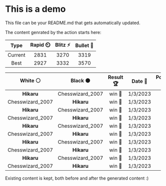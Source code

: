 # This is a demo

This file can be your README.md that gets automatically updated.

The content genrated by the action starts here:

<!--START_SECTION:chessStats-->
<!-- Automatically generated with https://github.com/Balastrong/chess-stats-action -->

| Type | Rapid ⏲️ | Blitz ⚡ | Bullet 🔫 |
|:---:|:---:|:---:|:---:|
| Current | 2831 | 3270 | 3319 |
| Best | 2927 | 3332 | 3570 |

| White ⚪ | Black ⚫ | Result 🏆 | Date 📅 | Position 🗺️ | Type 🕕 |
|:---:|:---:|:---:|:---:|:---:|:---:|
| **Hikaru** | Chesswizard_2007 | win 🥇 | 1/3/2023 | <a href="http://www.ee.unb.ca/cgi-bin/tervo/fen.pl?select=r2qr1k1/3n1ppp/ppNb1n2/3N4/3p1P2/1P2PQ2/PB4PP/2R2RK1 b - -">Link</a> | Blitz |
| Chesswizard_2007 | **Hikaru** | win 🥇 | 1/3/2023 | <a href="http://www.ee.unb.ca/cgi-bin/tervo/fen.pl?select=8/7k/3p4/p1p1bPB1/P1P1p2P/5qPK/4p3/4Q3 w - -">Link</a> | Blitz |
| **Hikaru** | Chesswizard_2007 | win 🥇 | 1/3/2023 | <a href="http://www.ee.unb.ca/cgi-bin/tervo/fen.pl?select=2r3r1/pB3p2/k3bB2/8/1Q6/P3PP2/q5PP/3R2K1 b - -">Link</a> | Blitz |
| Chesswizard_2007 | **Hikaru** | win 🥇 | 1/3/2023 | <a href="http://www.ee.unb.ca/cgi-bin/tervo/fen.pl?select=6k1/1R6/3p1qp1/2rPP2p/N6P/n4P2/PK2p3/8 w - -">Link</a> | Blitz |
| **Hikaru** | Chesswizard_2007 | win 🥇 | 1/3/2023 | <a href="http://www.ee.unb.ca/cgi-bin/tervo/fen.pl?select=8/6p1/7p/P5k1/8/1R3P2/6PP/6K1 b - -">Link</a> | Blitz |
| Chesswizard_2007 | **Hikaru** | win 🥇 | 1/3/2023 | <a href="http://www.ee.unb.ca/cgi-bin/tervo/fen.pl?select=2b1k1r1/3p4/3r1q2/ppp2p2/2P2N2/2P1Pn2/P3QP2/R3KB1R w KQ -">Link</a> | Blitz |
| **Hikaru** | Chesswizard_2007 | win 🥇 | 1/3/2023 | <a href="http://www.ee.unb.ca/cgi-bin/tervo/fen.pl?select=4Q3/1pq1n1kp/4p1p1/4Pp2/5P2/8/P5PP/3R3K b - -">Link</a> | Blitz |
| Chesswizard_2007 | **Hikaru** | win 🥇 | 1/3/2023 | <a href="http://www.ee.unb.ca/cgi-bin/tervo/fen.pl?select=1k1r4/1b1r4/p4ppQ/4p2p/P6P/2qB1PP1/2P5/2KRR3 w - -">Link</a> | Blitz |
| **Hikaru** | Chesswizard_2007 | win 🥇 | 1/3/2023 | <a href="http://www.ee.unb.ca/cgi-bin/tervo/fen.pl?select=8/3P3P/4kP2/8/1B6/P4K2/5P2/3r4 b - -">Link</a> | Blitz |
| Chesswizard_2007 | **Hikaru** | win 🥇 | 1/3/2023 | <a href="http://www.ee.unb.ca/cgi-bin/tervo/fen.pl?select=8/4k1p1/7p/7P/4r1RK/8/6b1/8 w - -">Link</a> | Blitz |

<!--END_SECTION:chessStats-->

Existing content is kept, both before and after the generated content :)
